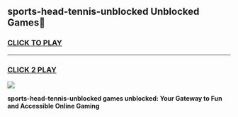 
## sports-head-tennis-unblocked Unblocked Games👋
<h3>
<a href="https://news.freeplayer.one?title=sports-head-tennis-unblocked&ref=16F">CLICK TO PLAY</a></h3>
<hr>

<h3>
<a href="https://news.freeplayer.one?title=sports-head-tennis-unblocked&ref=16F">CLICK 2 PLAY</a>
  
</h3>

<a href="https://news.freeplayer.one?title=sports-head-tennis-unblocked&ref=16F/"><img src="https://clearcache.store/games.png"></a>


**sports-head-tennis-unblocked games unblocked: Your Gateway to Fun and Accessible Online Gaming**
